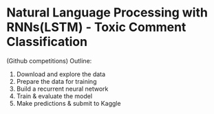 # Natural Language Processing with RNNs(LSTM) - Toxic Comment Classification 
(Github competitions)
Outline:

1. Download and explore the data
2. Prepare the data for training
3. Build a recurrent neural network
4. Train & evaluate the model
5. Make predictions & submit to Kaggle
